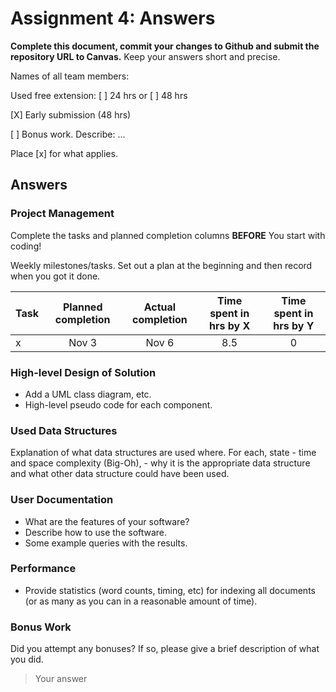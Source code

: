 # Assignment 4: Answers

**Complete this document, commit your changes to Github and submit the repository URL to Canvas.** Keep your answers short and precise.

Names of all team members:




Used free extension: [ ] 24 hrs or [ ] 48 hrs

[X] Early submission (48 hrs)

[ ] Bonus work. Describe: ...

Place [x] for what applies.


## Answers

### Project Management

Complete the tasks and planned completion columns **BEFORE** You start with 
coding!


Weekly milestones/tasks. Set out a plan at the beginning and then record when you got it done.

| Task        | Planned completion | Actual completion | Time spent in hrs by X | Time spent in hrs by Y |
| ----------- | :-----------------:| :---------------: | :--------------------: | :--------------------: |
| x           | Nov 3              | Nov 6             | 8.5                    | 0                      |


### High-level Design of Solution

- Add a UML class diagram, etc.
- High-level pseudo code for each component.

### Used Data Structures
Explanation of what data structures are used where. For each, state
    - time and space complexity (Big-Oh),
    - why it is the appropriate data structure and what other data structure could have been used.

### User Documentation
- What are the features of your software?
- Describe how to use the software.
- Some example queries with the results.

### Performance
- Provide statistics (word counts, timing, etc) for indexing all documents (or as many as you can in a reasonable amount of time).

### Bonus Work
Did you attempt any bonuses? If so, please give a brief description of what you did.

   > Your answer
